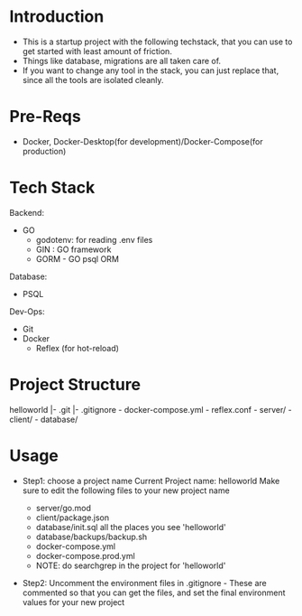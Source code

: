 
# Introduction
- This is a startup project with the following techstack, that you can use to
  get started with least amount of friction.  
- Things like database, migrations are all taken care of.  
- If you want to change any tool in the stack, you can just replace that, 
  since all the tools are isolated cleanly.

# Pre-Reqs
- Docker, Docker-Desktop(for development)/Docker-Compose(for production)

# Tech Stack
Backend:
 - GO
    - godotenv: for reading .env files
    - GIN : GO framework
    - GORM - GO psql ORM

Database:
 - PSQL

Dev-Ops:
 - Git
 - Docker
    - Reflex (for hot-reload)


# Project Structure
helloworld
    |- .git
    |- .gitignore
    - docker-compose.yml
    - reflex.conf
    - server/
    - client/
    - database/


# Usage

- Step1: choose a project name
Current Project name: helloworld
Make sure to edit the following files to your new project name
    - server/go.mod
    - client/package.json
    - database/init.sql all the places you see 'helloworld'
    - database/backups/backup.sh
    - docker-compose.yml
    - docker-compose.prod.yml
    - NOTE: do searchgrep in the project for 'helloworld'

- Step2: Uncomment the environment files in .gitignore
        - These are commented so that you can get the files, and set the final
        environment values for your new project




